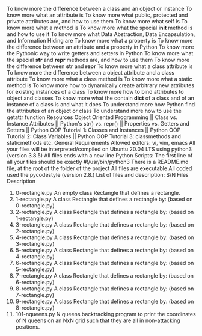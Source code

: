 To know more the difference between a class and an object or instance
To know more what an attribute is
To know more what public, protected and private attributes are, and how to use them
To know more what self is
To know more what a method is
To know more what the special __init__ method is and how to use it
To know more what Data Abstraction, Data Encapsulation, and Information Hiding are
To know more what a property is
To know more the difference between an attribute and a property in Python
To know more the Pythonic way to write getters and setters in Python
To know more what the special __str__ and __repr__ methods are, and how to use them
To know more the difference between __str__ and __repr__
To know more what a class attribute is
To know more the difference between a object attribute and a class attribute
To know more what a class method is
To know more what a static method is
To know more how to dynamically create arbitrary new attributes for existing instances of a class
To know more how to bind attributes to object and classes
To know more what the contain __dict__ of a class and of an instance of a class is and what it does
To understand more how Python find the attributes of an object or class
To understand more how to use the getattr function
Resources
Object Oriented Programming || Class vs. Instance Attributes || Python's str() vs. repr() || Properties vs. Getters and Setters || Python OOP Tutorial 1: Classes and Instances || Python OOP Tutorial 2: Class Variables || Python OOP Tutorial 3: classmethods and staticmethods etc.
General Requirements
Allowed editors: vi, vim, emacs
All your files will be interpreted/compiled on Ubuntu 20.04 LTS using python3 (version 3.8.5)
All files ends with a new line
Python Scripts: The first line of all your files should be exactly #!/usr/bin/python3
There is a README.md file, at the root of the folder of the project
All files are executable
All coded used the pycodestyle (version 2.8.)
List of files and description:
S/N	Files	Description
1.	0-rectangle.py	An empty class Rectangle that defines a rectangle.
2.	1-rectangle.py	A class Rectangle that defines a rectangle by: (based on 0-rectangle.py)
3.	2-rectangle.py	A class Rectangle that defines a rectangle by: (based on 1-rectangle.py)
4.	3-rectangle.py	A class Rectangle that defines a rectangle by: (based on 2-rectangle.py)
5.	4-rectangle.py	A class Rectangle that defines a rectangle by: (based on 3-rectangle.py)
6.	5-rectangle.py	A class Rectangle that defines a rectangle by: (based on 4-rectangle.py)
7.	6-rectangle.py	A class Rectangle that defines a rectangle by: (based on 5-rectangle.py)
8.	7-rectangle.py	A class Rectangle that defines a rectangle by: (based on 6-rectangle.py)
9.	8-rectangle.py	A class Rectangle that defines a rectangle by: (based on 7-rectangle.py)
10.	9-rectangle.py	A class Rectangle that defines a rectangle by: (based on 8-rectangle.py)
11.	101-nqueens.py	N queens backtracking program to print the coordinates of N queens
on an NxN grid such that they are all in non-attacking positions.

